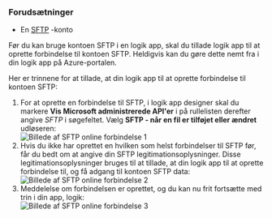 ### <a name="prerequisites"></a>Forudsætninger

- En [SFTP](https://en.wikipedia.org/wiki/SSH_File_Transfer_Protocol) -konto  


Før du kan bruge kontoen SFTP i en logik app, skal du tillade logik app til at oprette forbindelse til kontoen SFTP. Heldigvis kan du gøre dette nemt fra i din logik app på Azure-portalen.  

Her er trinnene for at tillade, at din logik app til at oprette forbindelse til kontoen SFTP:  
1. For at oprette en forbindelse til SFTP, i logik app designer skal du markere **Vis Microsoft administrerede API'er** i på rullelisten derefter angive *SFTP* i søgefeltet. Vælg **SFTP - når en fil er tilføjet eller ændret** udløseren:  
![Billede af SFTP online forbindelse 1](./media/connectors-create-api-sftp/sftp-1.png)  
2. Hvis du ikke har oprettet en hvilken som helst forbindelser til SFTP før, får du bedt om at angive din SFTP legitimationsoplysninger. Disse legitimationsoplysninger bruges til at tillade, at din logik app til at oprette forbindelse til, og få adgang til kontoen SFTP data:  
![Billede af SFTP online forbindelse 2](./media/connectors-create-api-sftp/sftp-2.png)  
3. Meddelelse om forbindelsen er oprettet, og du kan nu frit fortsætte med trin i din app, logik:   
 ![Billede af SFTP online forbindelse 3](./media/connectors-create-api-sftp/sftp-3.png) 
